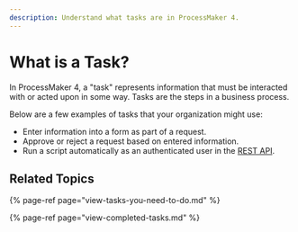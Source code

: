 ```yaml
---
description: Understand what tasks are in ProcessMaker 4.
---
```


# What is a Task?

In ProcessMaker 4, a "task" represents information that must be interacted with or acted upon in some way. Tasks are the steps in a business process.

Below are a few examples of tasks that your organization might use:

* Enter information into a form as part of a request.
* Approve or reject a request based on entered information.
* Run a script automatically as an authenticated user in the [REST API](https://develop.bpm4.qa.processmaker.net/api/documentation).

## Related Topics

{% page-ref page="view-tasks-you-need-to-do.md" %}

{% page-ref page="view-completed-tasks.md" %}

